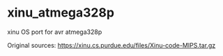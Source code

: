 # xinu_atmega328p
xinu OS port for avr atmega328p

Original sources:  https://xinu.cs.purdue.edu/files/Xinu-code-MIPS.tar.gz


